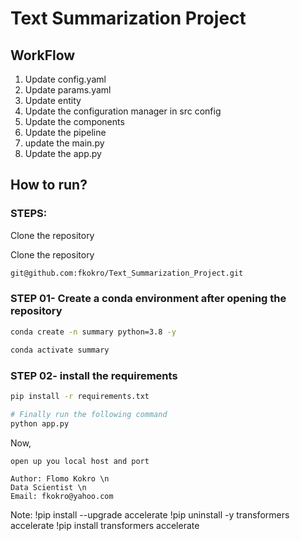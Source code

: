 # Text Summarization Project

## WorkFlow

1. Update config.yaml
2. Update params.yaml
3. Update entity
4. Update the configuration manager in src config
5. Update the components
6. Update the pipeline
7. update the main.py
8. Update the app.py

## How to run?

### STEPS:

Clone the repository

Clone the repository

```bash
git@github.com:fkokro/Text_Summarization_Project.git
```
### STEP 01- Create a conda environment after opening the repository

```bash
conda create -n summary python=3.8 -y
```

```bash
conda activate summary
```


### STEP 02- install the requirements
```bash
pip install -r requirements.txt
```


```bash
# Finally run the following command
python app.py
```

Now,
```bash
open up you local host and port
```

```
Author: Flomo Kokro \n
Data Scientist \n
Email: fkokro@yahoo.com
```

Note:
!pip install --upgrade accelerate
!pip uninstall -y transformers accelerate
!pip install transformers accelerate
